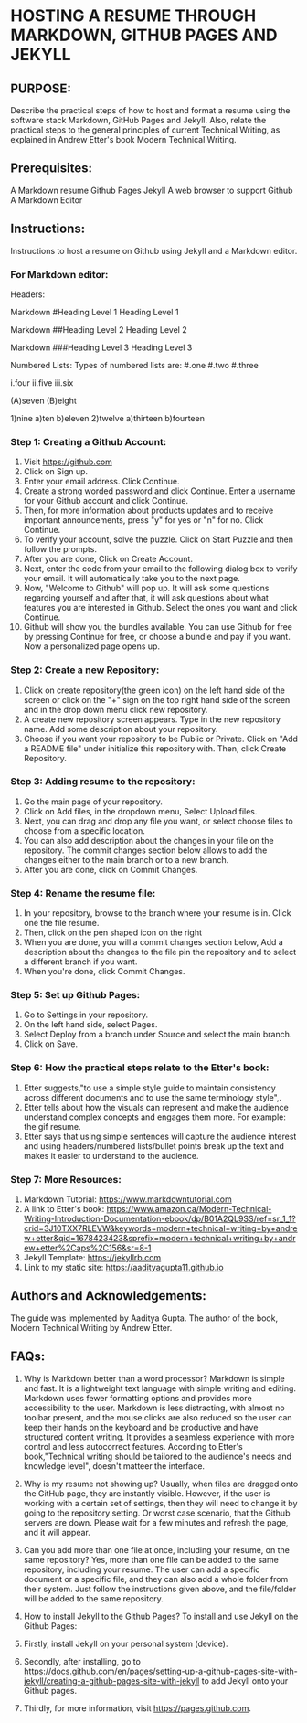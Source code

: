 # HOSTING A RESUME THROUGH MARKDOWN, GITHUB PAGES AND JEKYLL

## PURPOSE:
Describe the practical steps of how to host and format a resume using the software stack Markdown, GitHub Pages and Jekyll. Also, relate the practical steps to the general principles of current Technical Writing, as explained in Andrew Etter's book Modern Technical Writing.

## Prerequisites:
A Markdown resume
Github Pages
Jekyll
A web browser to support Github
A Markdown Editor

## Instructions:
Instructions to host a resume on Github using Jekyll and a Markdown editor.

### For Markdown editor:
Headers:

Markdown #Heading Level 1
Heading Level 1
		
Markdown ##Heading Level 2
Heading Level 2
	
Markdown ###Heading Level 3
Heading Level 3
	
Numbered Lists:
Types of numbered lists are:
#.one
#.two
#.three
	
i.four
ii.five
iii.six
		
(A)seven
(B)eight
		
1)nine
a)ten
b)eleven
2)twelve
a)thirteen
b)fourteen


### Step 1: Creating a Github Account:
1. Visit https://github.com
2. Click on Sign up.
3. Enter your email address. Click Continue.
4. Create a strong worded password and click Continue. Enter a username for your Github account and click Continue.
5. Then, for more information about products updates and to receive important announcements, press "y" for yes or "n" for no. Click Continue.
6. To verify your account, solve the puzzle. Click on Start Puzzle and then follow the prompts.
7. After you are done, Click on Create Account.
8. Next, enter the code from your email to the following dialog box to verify your email. It will automatically take you to the next page. 
9. Now, "Welcome to Github" will pop up. It will ask some questions regarding yourself and after that, it will ask questions about what features you are interested in Github. Select the ones you want and click Continue. 
10. Github will show you the bundles available. You can use Github for free by pressing Continue for free, or choose a bundle and pay if you want. Now a personalized page opens up.

### Step 2: Create a new Repository:
1. Click on create repository(the green icon) on the left hand side of the screen or click on the "+" sign on the top right hand side of the screen and in the drop down menu click new repository.
2. A create new repository screen appears. Type in the new repository name. Add some description about your repository.
3. Choose if you want your repository to be Public or Private. Click on "Add a README file" under initialize this repository with. Then, click Create Repository.

### Step 3: Adding resume to the repository:
1. Go the main page of your repository.
2. Click on Add files, in the dropdown menu, Select Upload files.
3. Next, you can drag and drop any file you want, or select choose files to choose from a specific location.
4. You can also add description about the changes in your file on the repository. The commit changes section below allows to add the changes either to the main branch or to a new branch.
5. After you are done, click on Commit Changes.

### Step 4: Rename the resume file:
1. In your repository, browse to the branch where your resume is in. Click one the file resume.
2. Then, click on the pen shaped icon on the right
3. When you are done, you will a commit changes section below, Add a description about the changes to the file pin the repository and to select a different branch if you want. 
4. When you're done, click Commit Changes.

### Step 5: Set up Github Pages:
1. Go to Settings in your repository.
2. On the left hand side, select Pages. 
3. Select Deploy from a branch under Source and select the main branch.
4. Click on Save.

### Step 6: How the practical steps relate to the Etter's book:
1. Etter suggests,"to use a simple style guide to maintain consistency across different documents and to use the same terminology style",.
2. Etter tells about how the visuals can represent and make the audience understand complex concepts and engages them more. For example: the gif resume.
3. Etter says that using simple sentences will capture the audience interest and using headers/numbered lists/bullet points break up the text and makes it easier to understand to the audience.

### Step 7: More Resources:
1. Markdown Tutorial: https://www.markdowntutorial.com
2. A link to Etter's book: https://www.amazon.ca/Modern-Technical-Writing-Introduction-Documentation-ebook/dp/B01A2QL9SS/ref=sr_1_1?crid=3J10TXX7RLEVW&keywords=modern+technical+writing+by+andrew+etter&qid=1678423423&sprefix=modern+technical+writing+by+andrew+etter%2Caps%2C156&sr=8-1
3. Jekyll Template: https://jekyllrb.com
4. Link to my static site: https://aadityagupta11.github.io

## Authors and Acknowledgements:
The guide was implemented by Aaditya Gupta. 
The author of the book, Modern Technical Writing by Andrew Etter.

## FAQs:
1. Why is Markdown better than a word processor?
Markdown is simple and fast. It is a lightweight text language with simple writing and editing. Markdown uses fewer formatting options and provides more accessibility to the user. Markdown is less distracting, with almost no toolbar present, and the mouse clicks are also reduced so the user can keep their hands on the keyboard and be productive and have structured content writing. It provides a seamless experience with more control and less autocorrect features. According to Etter's book,"Technical writing should be tailored to the audience's needs and knowledge level", doesn't matteer the interface.

2. Why is my resume not showing up?
Usually, when files are dragged onto the GitHub page, they are instantly visible. However, if the user is working with a certain set of settings, then they will need to change it by going to the repository setting. Or worst case scenario, that the Github servers are down. Please wait for a few minutes and refresh the page, and it will appear.

3. Can you add more than one file at once, including your resume, on the same repository?
Yes, more than one file can be added to the same repository, including your resume. The user can add a specific document or a specific file, and they can also add a whole folder from their system. Just follow the instructions given above, and the file/folder will be added to the same repository.

4. How to install Jekyll to the Github Pages?
To install and use Jekyll on the Github Pages:
1. Firstly, install Jekyll on your personal system (device).
2. Secondly, after installing, go to https://docs.github.com/en/pages/setting-up-a-github-pages-site-with-jekyll/creating-a-github-pages-site-with-jekyll to add Jekyll onto your Github pages.
3. Thirdly, for more information, visit https://pages.github.com.
























